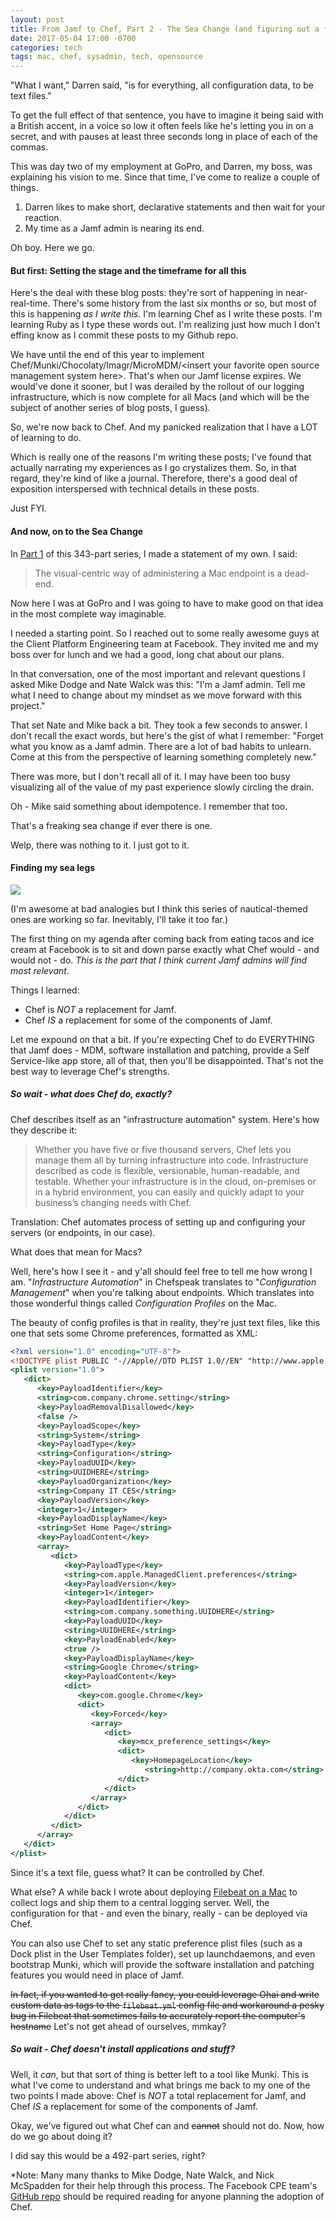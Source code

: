 ```yaml
---
layout: post
title: From Jamf to Chef, Part 2 - The Sea Change (and figuring out a few basics)
date: 2017-05-04 17:00 -0700
categories: tech
tags: mac, chef, sysadmin, tech, opensource
---
```


"What I want," Darren said, "is for everything, all configuration data, to be text files."

To get the full effect of that sentence, you have to imagine it being said with a British accent, in a voice so low it often feels like he's letting you in on a secret, and with pauses at least three seconds long in place of each of the commas.

This was day two of my employment at GoPro, and Darren, my boss, was explaining his vision to me. Since that time, I've come to realize a couple of things.

1. Darren likes to make short, declarative statements and then wait for your reaction.
2. My time as a Jamf admin is nearing its end.

Oh boy. Here we go.
<!-- more -->

#### But first: Setting the stage and the timeframe for all this

Here's the deal with these blog posts: they're sort of happening in near-real-time. There's some history from the last six months or so, but most of this is happening *as I write this*. I'm learning Chef as I write these posts. I'm learning Ruby as I type these words out. I'm realizing just how much I don't effing know as I commit these posts to my Github repo.

We have until the end of this year to implement Chef/Munki/Chocolaty/Imagr/MicroMDM/&lt;insert your favorite open source management system here&gt;. That's when our Jamf license expires. We would've done it sooner, but I was derailed by the rollout of our logging infrastructure, which is now complete for all Macs (and which will be the subject of another series of blog posts, I guess).

So, we're now back to Chef. And my panicked realization that I have a LOT of learning to do.

Which is really one of the reasons I'm writing these posts; I've found that actually narrating my experiences as I go crystalizes them. So, in that regard, they're kind of like a journal. Therefore, there's a good deal of exposition interspersed with technical details in these posts.

Just FYI.

#### And now, on to the Sea Change

In [Part 1](http://lowlyadmin.com/tech/2017/04/24/from-jamf-to-chef-part-1/) of this 343-part series, I made a statement of my own. I said:

> The visual-centric way of administering a Mac endpoint is a dead-end.

Now here I was at GoPro and I was going to have to make good on that idea in the most complete way imaginable.

I needed a starting point. So I reached out to some really awesome guys at the Client Platform Engineering team at Facebook. They invited me and my boss over for lunch and we had a good, long chat about our plans.

In that conversation, one of the most important and relevant questions I asked Mike Dodge and Nate Walck was this: "I'm a Jamf admin. Tell me what I need to change about my mindset as we move forward with this project."

That set Nate and Mike back a bit. They took a few seconds to answer. I don't recall the exact words, but here's the gist of what I remember: "Forget what you know as a Jamf admin. There are a lot of bad habits to unlearn. Come at this from the perspective of learning something completely new."

There was more, but I don't recall all of it. I may have been too busy visualizing all of the value of my past experience slowly circling the drain.

Oh - Mike said something about idempotence. I remember that too.

That's a freaking sea change if ever there is one.

Welp, there was nothing to it. I just got to it.

#### Finding my sea legs

![][seachange]

(I'm awesome at bad analogies but I think this series of nautical-themed ones are working so far. Inevitably, I'll take it too far.)

The first thing on my agenda after coming back from eating tacos and ice cream at Facebook is to sit and down parse exactly what Chef would - and would not - do. *This is the part that I think current Jamf admins will find most relevant*.

Things I learned:

- Chef is *NOT* a replacement for Jamf.
- Chef *IS* a replacement for some of the components of Jamf.

Let me expound on that a bit. If you're expecting Chef to do EVERYTHING that Jamf does - MDM, software installation and patching, provide a Self Service-like app store, all of that, then you'll be disappointed. That's not the best way to leverage Chef's strengths.

##### So wait - what does Chef do, exactly?

Chef describes itself as an "infrastructure automation" system. Here's how they describe it:

> Whether you have five or five thousand servers, Chef lets you manage them all by turning infrastructure into code. Infrastructure described as code is flexible, versionable, human-readable, and testable. Whether your infrastructure is in the cloud, on-premises or in a hybrid environment, you can easily and quickly adapt to your business’s changing needs with Chef.

Translation: Chef automates process of setting up and configuring your servers (or endpoints, in our case).

What does that mean for Macs?

Well, here's how I see it - and y'all should feel free to tell me how wrong I am. "*Infrastructure Automation*" in Chefspeak translates to "*Configuration Management*" when you're talking about endpoints. Which translates into those wonderful things called *Configuration Profiles* on the Mac.

The beauty of config profiles is that in reality, they're just text files, like this one that sets some Chrome preferences, formatted as XML:

```xml
<?xml version="1.0" encoding="UTF-8"?>
<!DOCTYPE plist PUBLIC "-//Apple//DTD PLIST 1.0//EN" "http://www.apple.com/DTDs/PropertyList-1.0.dtd">
<plist version="1.0">
   <dict>
      <key>PayloadIdentifier</key>
      <string>com.company.chrome.setting</string>
      <key>PayloadRemovalDisallowed</key>
      <false />
      <key>PayloadScope</key>
      <string>System</string>
      <key>PayloadType</key>
      <string>Configuration</string>
      <key>PayloadUUID</key>
      <string>UUIDHERE</string>
      <key>PayloadOrganization</key>
      <string>Company IT CES</string>
      <key>PayloadVersion</key>
      <integer>1</integer>
      <key>PayloadDisplayName</key>
      <string>Set Home Page</string>
      <key>PayloadContent</key>
      <array>
         <dict>
            <key>PayloadType</key>
            <string>com.apple.ManagedClient.preferences</string>
            <key>PayloadVersion</key>
            <integer>1</integer>
            <key>PayloadIdentifier</key>
            <string>com.company.something.UUIDHERE</string>
            <key>PayloadUUID</key>
            <string>UUIDHERE</string>
            <key>PayloadEnabled</key>
            <true />
            <key>PayloadDisplayName</key>
            <string>Google Chrome</string>
            <key>PayloadContent</key>
            <dict>
               <key>com.google.Chrome</key>
               <dict>
                  <key>Forced</key>
                  <array>
                     <dict>
                        <key>mcx_preference_settings</key>
                        <dict>
                           <key>HomepageLocation</key>
                              <string>http://company.okta.com</string>
                        </dict>
                     </dict>
                  </array>
               </dict>
            </dict>
         </dict>
      </array>
   </dict>
</plist>
```
Since it's a text file, guess what? It can be controlled by Chef.

What else? A while back I wrote about deploying [Filebeat on a Mac](http://lowlyadmin.com/mac/2016/06/02/deploying-filebeat-on-macos/) to collect logs and ship them to a central logging server. Well, the configuration for that - and even the binary, really - can be deployed via Chef.

You can also use Chef to set any static preference plist files (such as a Dock plist in the User Templates folder), set up launchdaemons, and even bootstrap Munki, which will provide the software installation and patching features you would need in place of Jamf.

~~In fact, if you wanted to get really fancy, you could leverage Ohai and write custom data as tags to the `filebeat.yml` config file and workaround a pesky bug in Filebeat that sometimes fails to accurately report the computer's hostname~~ Let's not get ahead of ourselves, mmkay?

##### So wait - Chef doesn't install applications and stuff?

Well, it *can*, but that sort of thing is better left to a tool like Munki. This is what I've come to understand and what brings me back to my one of the two points I made above: Chef is *NOT* a total replacement for Jamf, and Chef *IS* a replacement for some of the components of Jamf.

Okay, we've figured out what Chef can and ~~cannot~~ should not do. Now, how do we go about doing it?

I did say this would be a 492-part series, right?

*Note: Many many thanks to Mike Dodge, Nate Walck, and Nick McSpadden for their help through this process. The Facebook CPE team's [GitHub repo](https://github.com/facebook/IT-CPE) should be required reading for anyone planning the adoption of Chef.


[seachange]: http://lowlyadmin.com/img/sealegs.gif
